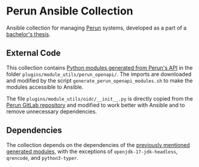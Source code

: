 # Perun Ansible Collection

Ansible collection for managing [Perun](https://perun-aai.org/) systems, developed as a part of a [bachelor's thesis](https://is.muni.cz/th/vhcyr/).

## External Code

This collection contains [Python modules generated from Perun's API](https://gitlab.ics.muni.cz/perun/perun-idm/perun/-/tree/48cbaf46474ca82d221815ca70919fdcd5dcd073/perun-cli-python) in the folder `plugins/module_utils/perun_openapi/`. The imports are downloaded and modified by the script `generate_perun_openapi_modules.sh` to make the modules accessible to Ansible.

The file `plugins/module_utils/oidc/__init__.py` is directly copied from the [Perun GitLab repository](https://gitlab.ics.muni.cz/perun/perun-idm/perun/-/blob/48cbaf46474ca82d221815ca70919fdcd5dcd073/perun-cli-python/perun/oidc/__init__.py) and modified to work better with Ansible and to remove unnecessary dependencies.

## Dependencies

The collection depends on the dependencies of the [previously mentioned generated modules](https://gitlab.ics.muni.cz/perun/perun-idm/perun/-/tree/48cbaf46474ca82d221815ca70919fdcd5dcd073/perun-cli-python#installation), with the exceptions of `openjdk-17-jdk-headless`, `qrencode`, and `python3-typer`.
